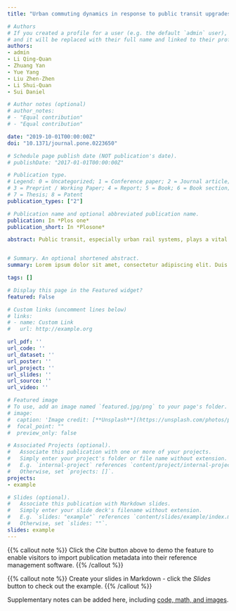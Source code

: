 ```yaml
---
title: "Urban commuting dynamics in response to public transit upgrades: A big data approach"

# Authors
# If you created a profile for a user (e.g. the default `admin` user), write the username (folder name) here 
# and it will be replaced with their full name and linked to their profile.
authors:
- admin
- Li Qing-Quan
- Zhuang Yan
- Yue Yang
- Liu Zhen-Zhen
- Li Shui-Quan
- Sui Daniel

# Author notes (optional)
# author_notes:
# - "Equal contribution"
# - "Equal contribution"

date: "2019-10-01T00:00:00Z"
doi: "10.1371/journal.pone.0223650"

# Schedule page publish date (NOT publication's date).
# publishDate: "2017-01-01T00:00:00Z"

# Publication type.
# Legend: 0 = Uncategorized; 1 = Conference paper; 2 = Journal article;
# 3 = Preprint / Working Paper; 4 = Report; 5 = Book; 6 = Book section;
# 7 = Thesis; 8 = Patent
publication_types: ["2"]

# Publication name and optional abbreviated publication name.
publication: In *Plos one*
publication_short: In *Plosone*

abstract: Public transit, especially urban rail systems, plays a vital role in shaping commuting patterns. Compared with census data and survey data, large-scale and real-time big data can track the impacts of urban policy implementations at finer spatial and temporal scales. Therefore, this study proposed a multi-level analytical framework using transit smartcard data to examine urban commuting dynamics in response to rail transit upgrades. The study area was Shenzhen, one of the most highly urbanized and densely populated cities in China, which provides the opportunity to examine the effects of rail transit upgrades on commuting patterns in a rapidly developing urban context. Changes in commuting patterns were examined at three levels: city, region, and individual. At the city level, we considered the average commuting time, commuting speed, and commuting distance across the whole city. At the region level, we analyzed changes in the job accessibility of residential zones. Finally, this study evaluated the potential effects of rail transit upgrades on the jobs-housing relationship at the individual level. Difference-in-difference models were used for causal inference between rail transit upgrades and commuting patterns. In the very short term, the opening of new rail transit lines resulted in no significant changes in overall commuting patterns across the whole city; however, two effects of rail transit upgrades on commuting patterns were identified. First, rail transit upgrades enhanced regional connectivity between residential zones and employment centers, thus improving job accessibility. Second, rail transit improvement increased the commuting distances of individuals and contributed to the separation of workplaces and residences. This study provides meaningful insights into the effects of rail transit upgrades on commuting patterns.


# Summary. An optional shortened abstract.
summary: Lorem ipsum dolor sit amet, consectetur adipiscing elit. Duis posuere tellus ac convallis placerat. Proin tincidunt magna sed ex sollicitudin condimentum.

tags: []

# Display this page in the Featured widget?
featured: False

# Custom links (uncomment lines below)
# links:
# - name: Custom Link
#   url: http://example.org

url_pdf: ''
url_code: ''
url_dataset: ''
url_poster: ''
url_project: ''
url_slides: ''
url_source: ''
url_video: ''

# Featured image
# To use, add an image named `featured.jpg/png` to your page's folder. 
# image:
#  caption: 'Image credit: [**Unsplash**](https://unsplash.com/photos/pLCdAaMFLTE)'
#  focal_point: ""
#  preview_only: false

# Associated Projects (optional).
#   Associate this publication with one or more of your projects.
#   Simply enter your project's folder or file name without extension.
#   E.g. `internal-project` references `content/project/internal-project/index.md`.
#   Otherwise, set `projects: []`.
projects:
- example

# Slides (optional).
#   Associate this publication with Markdown slides.
#   Simply enter your slide deck's filename without extension.
#   E.g. `slides: "example"` references `content/slides/example/index.md`.
#   Otherwise, set `slides: ""`.
slides: example
---
```


{{% callout note %}}
Click the *Cite* button above to demo the feature to enable visitors to import publication metadata into their reference management software.
{{% /callout %}}

{{% callout note %}}
Create your slides in Markdown - click the *Slides* button to check out the example.
{{% /callout %}}

Supplementary notes can be added here, including [code, math, and images](https://wowchemy.com/docs/writing-markdown-latex/).
